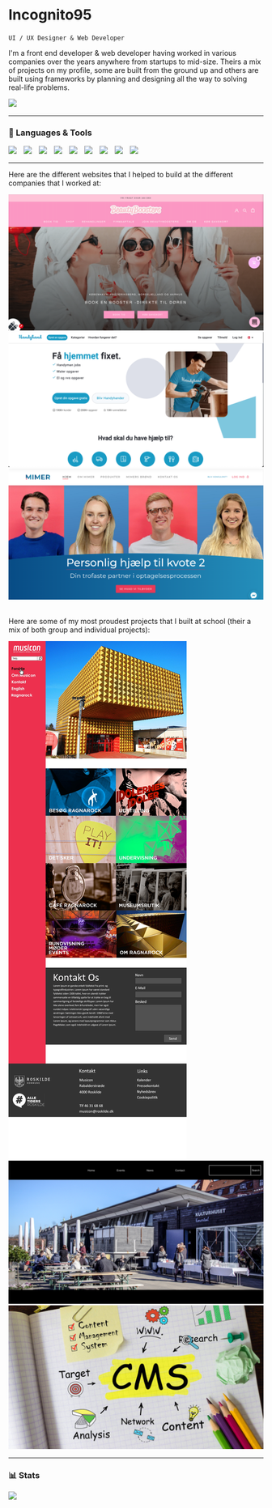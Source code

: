 <link href="https://cdn.jsdelivr.net/npm/bootstrap@5.2.3/dist/css/bootstrap.min.css" rel="stylesheet" integrity="sha384-rbsA2VBKQhggwzxH7pPCaAqO46MgnOM80zW1RWuH61DGLwZJEdK2Kadq2F9CUG65" crossorigin="anonymous">

# Incognito95
`UI / UX Designer & Web Developer`
<p>I'm a front end developer & web developer having worked in various companies over the years anywhere from startups to mid-size. Theirs a mix of projects on my profile, some are built from the ground up and others are built using frameworks by planning and designing all the way to solving real-life problems.
</p>
<a href="https://www.linkedin.com/in/daniel-pedersen-14a180168/" target="_blank" alt="Linkedin">
    <img src="https://img.shields.io/badge/LinkedIn-0077B5?style=for-the-badge&logo=linkedin&logoColor=white">
</a>
<hr>

<h3>🧰 Languages & Tools</h3>
<img src="https://cdn.jsdelivr.net/gh/devicons/devicon/icons/html5/html5-plain.svg" width="40" class="mt-3" style="padding-right: 10px" />
<img src="https://cdn.jsdelivr.net/gh/devicons/devicon/icons/css3/css3-plain.svg" width="40" class="mt-3" style="padding-right: 10px"  />
<img src="https://cdn.jsdelivr.net/gh/devicons/devicon/icons/javascript/javascript-plain.svg" width="40" class="mt-3" style="padding-right: 10px" />
<img src="https://cdn.jsdelivr.net/gh/devicons/devicon/icons/react/react-original.svg" width="40" class="mt-3" style="padding-right: 10px" />
<img src="https://cdn.jsdelivr.net/gh/devicons/devicon/icons/vuejs/vuejs-original.svg" width="40" class="mt-3" style="padding-right: 10px"  />
<img src="https://cdn.jsdelivr.net/gh/devicons/devicon/icons/nodejs/nodejs-original.svg" width="40" class="mt-3" style="padding-right: 10px" />
<img src="https://cdn.jsdelivr.net/gh/devicons/devicon/icons/github/github-original.svg" width="40" class="mt-3" style="padding-right: 10px" />
<img src="https://cdn.jsdelivr.net/gh/devicons/devicon/icons/bootstrap/bootstrap-original.svg" width="40" class="mt-3" style="padding-right: 10px" />
<img src="https://cdn.jsdelivr.net/gh/devicons/devicon/icons/vuetify/vuetify-original.svg" width="40" class="mt-3" style="padding-right: 10px" />
<hr>

<p>Here are the different websites that I helped to build at the different companies that I worked at:</p>
<div class="text-center">
  <div class="row align-items-start">
    <div class="col">
      <img src="./images/beautyboosters.png" alt="BeautyBoosters"/>  
    </div>
    <div class="col">
       <img src="./images/handyhandy.png" alt="HandyHandy"/>
    </div>
    <div class="col">
       <img src="./images/mimer.png" alt="Mimer"/>
    </div>
  </div>
</div>

<p class="mt-5"><br>Here are some of my most proudest projects that I built at school (their a mix of both group and individual projects):
<div class="text-center">
  <div class="row align-items-start">
    <div class="col">
      <img src="./images/musicon.jpeg" alt="Musicon" />  
    </div>
    <div class="col">
       <img src="./images/kulturhuset.png" alt="Kulturhuset"/>
    </div>
    <div class="col">
       <img src="./images/cms.jpeg" alt="Content Management System"/>
    </div>
  </div>
</div>

<hr>

<h3>📊 Stats</h3>
<img src="https://github-readme-stats.vercel.app/api?username=incognito95&show_icons=true&theme=dark" />
